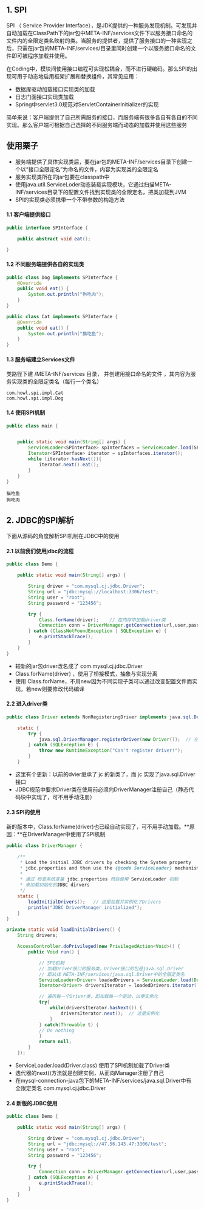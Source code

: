 ## 1. SPI

SPI （ Service Provider Interface），是JDK提供的一种服务发现机制。可发现并自动加载在ClassPath下的jar包中META-INF/services文件下以服务接口命名的文件内的全限定类名映射的类。当服务的提供者，提供了服务接口的一种实现之后，只需在jar包的META-INF/services/目录里同时创建一个以服务接口命名的文件即可被程序加载并使用。



在Coding中，模块间使用接口编程可实现松耦合，而不进行硬编码。那么SPI的出现可用于动态地启用框架扩展和替换组件，其常见应用：

- 数据库驱动加载接口实现类的加载
- 日志门面接口实现类加载
- Spring中servlet3.0规范对ServletContainerInitializer的实现



简单来说：客户端提供了自己所需服务的接口，而服务端有很多各自有各自的不同实现。那么客户端可根据自己选择的不同服务端而动态的加载并使用这些服务





## 使用栗子

- 服务端提供了具体实现类后，要在jar包的META-INF/services目录下创建一个以“接口全限定名”为命名的文件，内容为实现类的全限定名
- 服务实现类所在的jar包要在classpath中
- 使用java.util.ServiceLoder动态装载实现模块，它通过扫描META-INF/services目录下的配置文件找到实现类的全限定名，把类加载到JVM
- SPI的实现类必须携带一个不带参数的构造方法





#### 1.1 客户端提供接口

```java
public interface SPInterface {

    public abstract void eat();

}
```





#### 1.2 不同服务端提供各自的实现类

```java
public class Dog implements SPInterface {
    @Override
    public void eat() {
        System.out.println("狗吃肉");
    }
}
```



```java
public class Cat implements SPInterface {
    @Override
    public void eat() {
        System.out.println("猫吃鱼");
    }
}
```





#### 1.3 服务端建立Services文件

类路径下建 /META-INF/services 目录， 并创建用接口命名的文件 ，其内容为服务实现类的全限定类名（每行一个类名）

```
com.howl.spi.impl.Cat
com.howl.spi.impl.Dog
```





#### 1.4 使用SPI机制

```java
public class main {


    public static void main(String[] args) {
        ServiceLoader<SPInterface> spInterfaces = ServiceLoader.load(SPInterface.class);
        Iterator<SPInterface> iterator = spInterfaces.iterator();
        while (iterator.hasNext()){
            iterator.next().eat();
        }
    }
}
```

```
猫吃鱼
狗吃肉
```













## 2. JDBC的SPI解析

下面从源码的角度解析SPI机制在JDBC中的使用



#### 2.1 以前我们使用jdbc的流程

```java
public class Demo {

    public static void main(String[] args) {

        String driver = "com.mysql.cj.jdbc.Driver";
        String url = "jdbc:mysql://localhost:3306/test";
        String user = "root";
        String password = "123456";

        try {
            Class.forName(driver);    // 在内存中加载driver类
            Connection conn = DriverManager.getConnection(url,user,password);  // 获取连接
        } catch (ClassNotFoundException | SQLException e) {
            e.printStackTrace();
        }
    }
}
```

* 较新的jar包driver改名成了 com.mysql.cj.jdbc.Driver
* Class.forName(driver)   ，使用了桥接模式，抽象与实现分离
* 使用 Class.forName，不用new因为不同实现子类可以通过改变配置文件而实现，若new则要修改代码编译





#### 2.2 进入driver类

```java
public class Driver extends NonRegisteringDriver implements java.sql.Driver {

    static {
        try {
            java.sql.DriverManager.registerDriver(new Driver());  // 在静态代码块注册了driver
        } catch (SQLException E) {
            throw new RuntimeException("Can't register driver!");
        }
    }
```

* 这里有个更新：以前的dvier继承了 jc 的新类了，而 jc 实现了java.sql.Driver接口
* JDBC规范中要求Driver类在使用前必须向DriverManager注册自己（静态代码块中实现了，可不用手动注册）





#### 2.3 SPI的使用

新的版本中，Class.forName(driver)也已经自动实现了，可不用手动加载。**原因：**在DriverManager中使用了SPI机制

```java
public class DriverManager {

    /**
     * Load the initial JDBC drivers by checking the System property
     * jdbc.properties and then use the {@code ServiceLoader} mechanism
     *
     * 通过 检查系统变量 jdbc.properties 然后使用 ServiceLoader 机制
     * 来加载初始化的JDBC dirvers
     */
    static {
        loadInitialDrivers();   // 这里加载并实例化了Drivers
        println("JDBC DriverManager initialized");
    }
}
```



```java
private static void loadInitialDrivers() {
    String drivers;

    AccessController.doPrivileged(new PrivilegedAction<Void>() {
        public Void run() {

            // SPI机制
            // 加载Driver接口的服务类，Driver接口的包是java.sql.Driver
            // 即从找 META-INF/services/java.sql.Driver中的全限定类名
            ServiceLoader<Driver> loadedDrivers = ServiceLoader.load(Driver.class);
            Iterator<Driver> driversIterator = loadedDrivers.iterator();

			// 遍历每一个Driver类，即加载每一个驱动，以便实例化
            try{
                while(driversIterator.hasNext()) {
                    driversIterator.next();  // 这里实例化
                }
            } catch(Throwable t) {
            // Do nothing
            }
            return null;
        }
    });
```

* ServiceLoader.load(Driver.class)  使用了SPI机制加载了Driver类
* 迭代器的next()方法就是创建实例，从而向Manager注册了自己
* 在mysql-connection-java包下的META-INF/services/java.sql.Driver中有 全限定类名 com.mysql.cj.jdbc.Driver





#### 2.4 新版的JDBC使用

```java
public class Demo {

    public static void main(String[] args) {

        String driver = "com.mysql.cj.jdbc.Driver";
        String url = "jdbc:mysql://47.56.143.47:3306/test";
        String user = "root";
        String password = "123456";

        try {
            Connection conn = DriverManager.getConnection(url,user,password);
        } catch (SQLException e) {
            e.printStackTrace();
        }
    }
}
```

